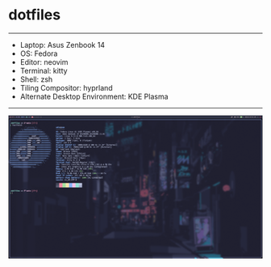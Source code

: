 # dotfiles
---
- Laptop: Asus Zenbook 14
- OS: Fedora
- Editor: neovim
- Terminal: kitty
- Shell: zsh
- Tiling Compositor: hyprland
- Alternate Desktop Environment: KDE Plasma

---

![hyprland_screenshot](.config/.assets/fastfetch.png "hyprlandscr")
